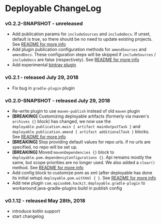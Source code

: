 # Deployable ChangeLog

### v0.2.2-SNAPSHOT - unreleased
- Add publication params for `includeSources` and `includeDocs`. If unset, default is true, so there should be no need to update existing projects. See [README for more info](README.md#excluding-sources-and-docs)
- Add plugin publication configuration methods for `amendSources` and `amendDocs`. These configuration steps will be skipped if `includeSources` / `includeDocs` are false (respectively). See [README for more info](README.md#customize-published-artifacts)
- Add experimental [bintray plugin](buildSrc/src/main/groovy/com/episode6/hackit/deployable/addon/BintrayAddonPlugin.groovy)

### v0.2.1 - released July 29, 2018
- Fix bug in `gradle-plugin` plugin

### v0.2.0-SNAPSHOT - released July 29, 2018
- Re-write plugin to use `maven-publish` instead of old `maven` plugin
- **[BREAKING]** Customizing deployable artifacts (formerly via maven's `archives {}` block) has changed, we now use the `deployable.publication.main { artifact mainOutputTask }` and `deployable.publication.amend { artifact additionalTask }` blocks. See [README for more info](README.md#customize-published-artifacts)
- **[BREAKING]** Stop providing default values for repo urls. If no urls are specified, no repo will be set up.
- **[BREAKING]** Moved `mavenDependencies {}` block to `deployable.pom.dependencyConfigurations {}`. Api remains mostly the same, but scope priorities are no longer used. We also added a `clear()` method. See [README for more info](README.md#customize-dependencies)
- Add config block to customize pom as xml (after deployable has done its initial setup) `deployable.pom.withXml { }`. See [README for more info](README.md#customize-pom-as-xml)
- Add new plugin `com.episode6.hackit.deployable.gradle-plugin` to workaround java-gradle-plugins build in publish config


### v0.1.12 - released May 28th, 2018
- introduce kotlin support
- start changelog
